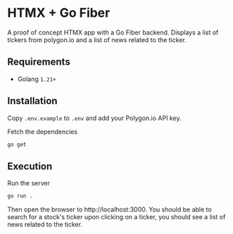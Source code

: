 # HTMX + Go Fiber

A proof of concept HTMX app with a Go Fiber backend. Displays a list of tickers from polygon.io
and a list of news related to the ticker.

## Requirements

- Golang `1.21+`

## Installation

Copy `.env.example` to `.env` and add your Polygon.io API key.

Fetch the dependencies
```sh
go get
```

## Execution

Run the server
```sh
go run .
```

Then open the browser to http://localhost:3000. You should be able to search for a stock's ticker
upon clicking on a ticker, you should see a list of news related to the ticker.
